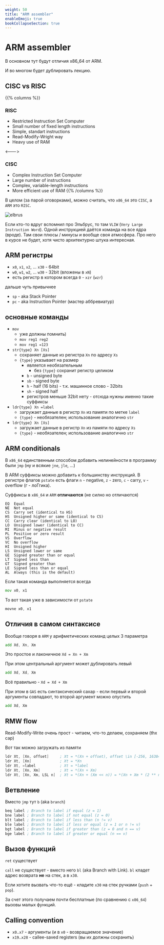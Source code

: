 ```yaml
---
weight: 50
title: "ARM assembler"
enableEmoji: true
bookCollapseSection: true
---
```


# ARM assembler

В основном тут будут отличия x86_64 от ARM.

И во многом будет дублировать лекцию.

## CISC vs RISC

{{% columns %}}
### RISC
- Restricted Instruction Set Computer
- Small number of fixed length instructions
- Simple, standart instructions
- Read-Modify-Wright way
- Heavy use of RAM

<--->

### CISC
- Complex Instruction Set Computer
- Large number of instructions
- Complex, variable-length instructions
- More efficient use of RAM
{{% /columns %}}


В целом (за парой оговорками), можно считать, что `x86_64` это `CISC`, а `ARM` это `RISC`.

![elbrus](sems/arm/elbrus.jpg)

Если кто-то вдруг вспомнил про Эльбрус, то там `VLIW` (`Very Large Instruction Word`).
Одной инструкцией даётся команда на все ядра (вроде). Там свои плюсы / минусы и вообще своя атмосфера.
Про него в курсе не будет, хотя чисто архитектурно штука интересная.

## ARM регистры

- `x0`, `x1`, `x2`, ... `x30` - 64bit
- `w0`, `w1`, `w2`, ... `w30` - 32bit (вложены в `xN`)
- есть регистр в котором всегда `0` - `xzr` (`wzr`)

дальше чуть привычнее
- `sp` - aka Stack Pointer
- `pc` - aka Instruction Pointer (мастер аббревиатур)

## основные команды

- `mov`
    - уже должны помнить)
    - `mov reg1 reg2`
    - `mov reg1 =123`
- `str{type} Xn [Xs]`
    - сохраняет данные из регистра `Xn` по адресу `Xs`
    - `{type}` указывает на размер
        - является необязательным
            - без `{type}` сохранит регистр целиком
        - `b` - unsigned byte
        - `sb` - signed byte
        - `h` - half (16 bits) - т.к. машинное слово - 32bits
        - `sh` - signed half
        - регистров меньше 32bit нету - отсюда нужны именно такие суффиксы
- `ldr{type} Xn =label`
    - загружает данные в регистр `Xn` из памяти по метке `label`
    - `{type}` - необязателен; использование аналогично `str`
- `ldr{type} Xn [Xs]`
    - загружает данные в регистр `Xn` из памяти по адресу `Xs`
    - `{type}` - необязателен; использование аналогично `str`

## ARM conditionals

В `x86_64` единственным способом добавить нелинейности в программу были `jmp`
(ну и всякие `jne`, `jle`, ...)

В ARM суффиксы можно добавить к большинству инструкций.
В регистре флагов `pstate` есть флаги `n` - negative, `z` - zero, `c` - carry, `v` - overflow (г - лоГгика).

Суффиксы в `x86_64` и `ARM` **отличаются** (не силно но отличаются)

```
EQ	Equal
NE	Not equal
CS	Carry set (identical to HS)
HS	Unsigned higher or same (identical to CS)
CC	Carry clear (identical to LO)
LO	Unsigned lower (identical to CC)
MI	Minus or negative result
PL	Positive or zero result
VS	Overflow
VC	No overflow
HI	Unsigned higher
LS	Unsigned lower or same
GE	Signed greater than or equal
LT	Signed less than
GT	Signed greater than
LE	Signed less than or equal
AL	Always (this is the default)
```

Если такая команда выполняется всегда
```asm
mov x0, x1
```

То вот такая уже в зависимости от `pstate`
```asm
movne x0, x1
```

## Отличия в самом синтаксисе

Вообще говоря в `ARM` у арифметических команд целых 3 параметра
```asm
add Xd, Xn, Xm
```

Это простое и лаконичное `Xd = Xn + Xm`

При этом центральный аргумент может дублировать левый
```asm
add Xd, Xd, Xm
```
Всё правильно - `Xd = Xd + Xm`

При этом в `GAS` есть синтаксический сахар - если первый и второй аргументы
совпадают, то второй аргумент можно опустить
```asm
add Xd, Xm
```

## RMW flow

Read-Modify-Write очень прост - читаем, что-то делаем, сохраняем (thx cap)

Вот так можно загружать из памяти
```asm
ldr Xt, [Xn, offset]     ; Xt = *(Xn + offset), offset \in [-256, 16384)
ldr Xt, [Xn]             ; Xt = *Xn
ldr Xt, =label           ; Xt = *label
ldr Xt, [Xn, Xm]         ; Xt = *(Xn + Xm)
ldr Xt, [Xn, Xm, LSL n]  ; Xt = *(Xn + (Xm << n)) = *(Xn + Xm * (2 ** n)), n = 1/2/3/4/8
```

## Ветвление

Вместо `jmp` тут `b` (aka `branch`)

```asm
beq label ; Branch to label if equal (z = 1)
bne label ; Branch to label if not equal (z = 0)
blt label ; Branch to label if less than (n != v)
ble label ; Branch to label if less or equal (z = 1 or n != v)
bgt label ; Branch to label if greater than (z = 0 and n == v)
bge label ; Branch to label if greater or equal (n == v)
```

## Вызов функций

`ret` существует

`call` не существует - вместо него `bl` (aka Branch with Link).
`bl` кладет адрес возврата **не** на стек, а в `x30`.

Если хотите вызвать что-то ещё - кладите `x30` на стек ручками (`push` + `pop`).

За счет этого получаем почти бесплатные (по сравнению с `x86_64`) вызовы малых функций.


## Calling convention

- `x0`..`x7` - аргументы (и в `x0` - возвращаемое значение)
- `x19`..`x28` - callee-saved registers (вы их должны сохранить)
